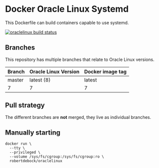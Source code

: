 Docker Oracle Linux Systemd
===========================

This Dockerfile can build containers capable to use systemd.

[![oraclelinux build status](https://img.shields.io/docker/cloud/build/robertdebock/oraclelinux.svg)](https://hub.docker.com/repository/docker/robertdebock/oraclelinux)

Branches
--------

This repository has multiple branches that relate to Oracle Linux versions.

|Branch |Oracle Linux Version|Docker image tag|
|-------|--------------|----------------|
|master |latest (8)    |latest          |
|7      |7             |7               |

Pull strategy
-------------

The different branches are **not** merged, they live as individual branches.

Manually starting
-----------------

```
docker run \
  --tty \
  --privileged \
  --volume /sys/fs/cgroup:/sys/fs/cgroup:ro \
  robertdebock/oraclelinux
```
